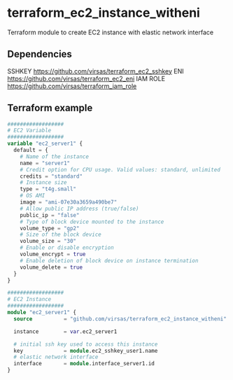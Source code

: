 # terraform_ec2_instance_witheni

Terraform module to create EC2 instance with elastic network interface

## Dependencies

SSHKEY <https://github.com/virsas/terraform_ec2_sshkey>
ENI <https://github.com/virsas/terraform_ec2_eni>
IAM ROLE <https://github.com/virsas/terraform_iam_role>

## Terraform example

``` terraform
##################
# EC2 Variable
##################
variable "ec2_server1" { 
  default = {
    # Name of the instance
    name = "server1"
    # Credit option for CPU usage. Valid values: standard, unlimited
    credits = "standard"
    # Instance size
    type = "t4g.small"
    # OS AMI
    image = "ami-07e30a3659a490be7"
    # Allow public IP address (true/false)
    public_ip = "false"
    # Type of block device mounted to the instance
    volume_type = "gp2"
    # Size of the block device
    volume_size = "30"
    # Enable or disable encryption
    volume_encrypt = true
    # Enable deletion of block device on instance termination
    volume_delete = true
  } 
}

##################
# EC2 Instance
##################
module "ec2_server1" {
  source          = "github.com/virsas/terraform_ec2_instance_witheni"

  instance        = var.ec2_server1

  # initial ssh key used to access this instance
  key             = module.ec2_sshkey_user1.name
  # elastic network interface 
  interface       = module.interface_server1.id
}
```
